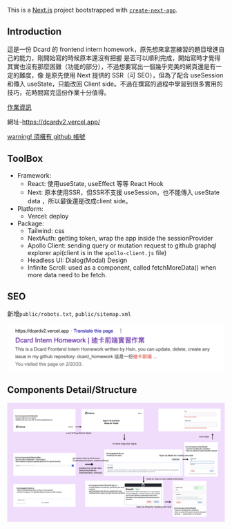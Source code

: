 This is a [Next.js](https://nextjs.org/) project bootstrapped with [`create-next-app`](https://github.com/vercel/next.js/tree/canary/packages/create-next-app).

## Introduction
這是一份 Dcard 的 frontend intern homework，原先想來拿當練習的題目增進自己的能力，剛開始寫的時候原本還沒有把握
是否可以順利完成，開始寫時才覺得其實也沒有那麼困難（功能的部分），不過想要寫出一個幾乎完美的網頁還是有一定的難度，像
是原先使用 Next 提供的 SSR（可 SEO），但為了配合 useSession 和傳入 useState，只能改回 Client side。不過在撰寫的過程中學習到很多實用的技巧，花時間寫完這份作業十分值得。

[作業資訊](https://drive.google.com/file/d/1ZlwuUafAQUKBEA_ZK6ShM5F4xLTkV_4X/view)

網址-https://dcardv2.vercel.app/

[warning! 須擁有 github 帳號](https://github.com/signup?ref_cta=Sign+up&ref_loc=header+logged+out&ref_page=%2F&source=header-home)

## ToolBox
- Framework: 
  - React: 使用useState, useEffect 等等 React Hook
  - Next: 原本使用SSR，但SSR不支援 useSession，也不能傳入 useState data ，所以最後還是改成client side。
- Platform: 
  - Vercel: deploy
- Package: 
  - Tailwind: css
  - NextAuth: getting token, wrap the app inside the sessionProvider
  - Apollo Client: sending query or mutation request to github graphql explorer api(client is in the `apollo-client.js` file)
  - Headless UI: Dialog(Modal) Design
  - Infinite Scroll: used as a component, called fetchMoreData() when more data need to be fetch. 

## SEO
新增`public/robots.txt`, `public/sitemap.xml`

![search on google](/public/onGoogle.svg)

## Components Detail/Structure

![Detail Image](/public/Explanation.svg)



